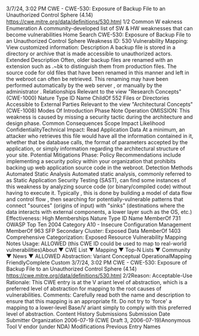 3/7/24, 3:02 PM CWE - CWE-530: Exposure of Backup File to an Unauthorized Control Sphere (4.14)
https://cwe.mitre.org/data/deﬁnitions/530.html 1/2
Common W eakness Enumeration
A community-developed list of SW & HW weaknesses that can become
vulnerabilities
Home Search
CWE-530: Exposure of Backup File to an Unauthorized Control Sphere
Weakness ID: 530
Vulnerability Mapping: 
View customized information:
 Description
A backup file is stored in a directory or archive that is made accessible to unauthorized actors.
 Extended Description
Often, older backup files are renamed with an extension such as .~bk to distinguish them from production files. The source code for
old files that have been renamed in this manner and left in the webroot can often be retrieved. This renaming may have been
performed automatically by the web server , or manually by the administrator .
 Relationships
 Relevant to the view "Research Concepts" (CWE-1000)
Nature Type ID Name
ChildOf 552 Files or Directories Accessible to External Parties
 Relevant to the view "Architectural Concepts" (CWE-1008)
 Modes Of Introduction
Phase Note
Operation OMISSION: This weakness is caused by missing a security tactic during the architecture and design phase.
 Common Consequences
Scope Impact Likelihood
ConfidentialityTechnical Impact: Read Application Data
At a minimum, an attacker who retrieves this file would have all the information contained in it,
whether that be database calls, the format of parameters accepted by the application, or simply
information regarding the architectural structure of your site.
 Potential Mitigations
Phase: Policy
Recommendations include implementing a security policy within your organization that prohibits backing up web application
source code in the webroot.
 Detection Methods
Automated Static Analysis
Automated static analysis, commonly referred to as Static Application Security Testing (SAST), can find some instances of this
weakness by analyzing source code (or binary/compiled code) without having to execute it. Typically , this is done by building a
model of data flow and control flow , then searching for potentially-vulnerable patterns that connect "sources" (origins of input)
with "sinks" (destinations where the data interacts with external components, a lower layer such as the OS, etc.)
Effectiveness: High
 Memberships
Nature Type ID Name
MemberOf 731 OWASP Top Ten 2004 Category A10 - Insecure Configuration Management
MemberOf 963 SFP Secondary Cluster: Exposed Data
MemberOf 1403 Comprehensive Categorization: Exposed Resource
 Vulnerability Mapping Notes
Usage: ALLOWED (this CWE ID could be used to map to real-world vulnerabilities)About ▼ CWE List ▼ Mapping ▼ Top-N Lists ▼ Community ▼ News ▼
ALLOWED
Abstraction: Variant
Conceptual OperationalMapping
FriendlyComplete Custom
3/7/24, 3:02 PM CWE - CWE-530: Exposure of Backup File to an Unauthorized Control Sphere (4.14)
https://cwe.mitre.org/data/deﬁnitions/530.html 2/2Reason: Acceptable-Use
Rationale:
This CWE entry is at the V ariant level of abstraction, which is a preferred level of abstraction for mapping to the root causes of
vulnerabilities.
Comments:
Carefully read both the name and description to ensure that this mapping is an appropriate fit. Do not try to 'force' a mapping to a
lower-level Base/V ariant simply to comply with this preferred level of abstraction.
 Content History
 Submissions
Submission Date Submitter Organization
2006-07-19
(CWE Draft 3, 2006-07-19)Anonymous Tool V endor (under NDA)
 Modifications
 Previous Entry Names